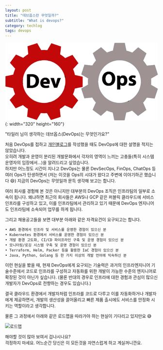 ```yaml
---
layout: post
title: "데브옵스란 무엇일까?"
subtitle: "What is devops?"
category: techlog
tags: devops
---
```


![데브옵스](/assets/img/blog/devops_icon.png){: width="320" height="160"}

"타일러 님이 생각하는 데브옵스(DevOps)는 무엇인가요?"

처음 DevOps를 접하고 [개인블로그](https://urban1980.tistory.com/30)를 작성했을 때도 DevOps에 대한 설명을 적지는 않았습니다.  
오히려 개발과 운영이 분리된 개발문화에서 각자의 영역이 느끼는 고충들(특히 시스템 운영자의 입장에서...)을 알려드리고 싶었습니다.  
하지만 어느정도 시간이 지나고 DevOps는 물론 DevSecOps, FinOps, ChatOps 등 여러 Ops가 탄생하면서 (저는 이것을 Ops의 시대가 왔다고 주변에 이야기하곤 했습니다 😄) 지금의 DevOps는 무엇일까 문득 생각해 보고는 합니다.

여러 회사를 경험해 본 것은 아니지만 대부분의 DevOps 조직은 인프라팀의 일부로 소속이 됩니다.
왜냐하면 최근의 회사들은 AWS나 GCP 같은 퍼블릭 클라우드에 서비스 인프라를 구성하고 있고, 이를 인프라팀에서 관리하고 있기 때문에 DevOps 엔지니어도 인프라팀에 소속되어 업무를 하게 됩니다.

그리고 채용공고들을 보면 대부분 아래와 같은 자격요건이 요구되고는 합니다.
```
• AWS 환경에서 인프라 및 서비스를 운영한 경험이 있으신 분
• Kubernetes 환경에서 서비스를 운영한 경험이 있으신 분
• 개발 환경 고도화, CI/CD 파이프라인 구축 및 운영 경험이 있으신 분
• 모니터링/로깅 시스템 구축 및 운영 경험이 있으신 분
• Terraform, Helm, Packer 등을 활용한 IaC 경험이 있으신 분
• Java, Python, Golang 등 한 가지 이상의 개발 언어에 익숙하신 분
```
이런 현실을 봤을 때, 현재 DevOps에게 요구되는 기술력은 과거의 인프라엔지니어 기술수준에서 코드로 인프라를 구성하고 자동화를 위한 개발이 가능한 수준의 엔지니어로 확장된 것이 아닌가 싶습니다. (물론 반대의 경우로 인프라에 대한 경험과 관심이 많으신 개발자가 DevOps로 전향하는 경우도 있습니다.)

결국 클라우드 환경에서 개발자처럼 인프라를 코드로 다루고 이를 자동화하거나 개발자에게 제공하면서, 개발의 생산성을 끌어올리고 빠른 제품 출시에도 서비스를 안정화 시키는 역할이라고 생각합니다.

물론 그 과정에서 아래와 같은 로드맵을 따라가야 하는 현실이 기다리고 있지만요 😅

![로드맵](https://miro.medium.com/v2/resize:fit:1400/format:webp/0*2jC5-BIaLSHDlFHo.png)

해야할 것이 많아 보여서 겁나시나요?  
걱정하지 마세요. 어느순간 당신은 이 모든것을 자연스럽게 하고 계실꺼니깐요.
<!--more-->
